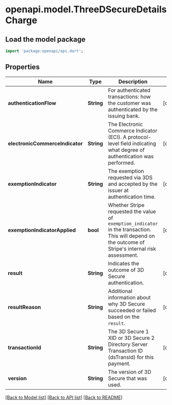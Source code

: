 # openapi.model.ThreeDSecureDetailsCharge

## Load the model package
```dart
import 'package:openapi/api.dart';
```

## Properties
Name | Type | Description | Notes
------------ | ------------- | ------------- | -------------
**authenticationFlow** | **String** | For authenticated transactions: how the customer was authenticated by the issuing bank. | [optional] 
**electronicCommerceIndicator** | **String** | The Electronic Commerce Indicator (ECI). A protocol-level field indicating what degree of authentication was performed. | [optional] 
**exemptionIndicator** | **String** | The exemption requested via 3DS and accepted by the issuer at authentication time. | [optional] 
**exemptionIndicatorApplied** | **bool** | Whether Stripe requested the value of `exemption_indicator` in the transaction. This will depend on the outcome of Stripe's internal risk assessment. | [optional] 
**result** | **String** | Indicates the outcome of 3D Secure authentication. | [optional] 
**resultReason** | **String** | Additional information about why 3D Secure succeeded or failed based on the `result`. | [optional] 
**transactionId** | **String** | The 3D Secure 1 XID or 3D Secure 2 Directory Server Transaction ID (dsTransId) for this payment. | [optional] 
**version** | **String** | The version of 3D Secure that was used. | [optional] 

[[Back to Model list]](../README.md#documentation-for-models) [[Back to API list]](../README.md#documentation-for-api-endpoints) [[Back to README]](../README.md)


